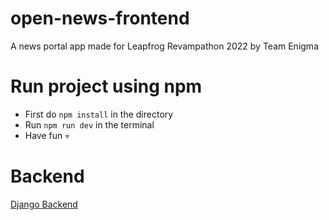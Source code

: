 # open-news-frontend
A news portal app made for Leapfrog Revampathon 2022 by Team Enigma


# Run project using npm
- First do `npm install` in the directory
- Run `npm run dev` in the terminal
- Have fun 💀

# Backend

[Django Backend](https://github.com/Anuj-Gupta4/open-news-api-backend)
